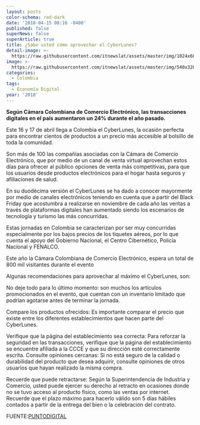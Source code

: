 ```yaml
---
layout: posts
color-schema: red-dark
date: '2018-04-15 08:16 -0400'
published: false
superNews: false
superArticle: true
title: ¿Sabe usted cómo aprovechar el CyberLunes?
detail-image: >-
  https://raw.githubusercontent.com/itnewslat/assets/master/img/1024x680/Cyberlunesg.jpg
image: >-
  https://raw.githubusercontent.com/itnewslat/assets/master/img/540x320/Cyberlunesp.jpg
categories:
  - Colombia
tags:
  - Economía Digital
year: '2018'
---
```

**Según Cámara Colombiana de Comercio Electrónico, las transacciones digitales en el país aumentaron un 24% durante el año pasado.**

Este 16 y 17 de abril llega a Colombia el CyberLunes, la ocasión perfecta para encontrar cientos de productos a un precio más accesible al bolsillo de toda la comunidad.


Son más de 100 las compañías asociadas con la Cámara de Comercio Electrónico, que por medio de un canal de venta virtual aprovechan estos días para ofrecer al público opciones de venta más competitivas, para que los usuarios desde productos electrónicos para el hogar hasta seguros y afiliaciones de salud.

En su duodécima versión el CyberLunes se ha dado a conocer mayormente por medio de canales electrónicos teniendo en cuenta que a partir del Black Friday que acostumbra a realizarse en noviembre de cada año las ventas a través de plataformas digitales han aumentado siendo los escenarios de tecnología y turismo las más concurridas.

Estas jornadas en Colombia se caracterizan por ser muy concurridas especialmente por los bajos precios de los tiquetes aéreos, por lo que cuenta el apoyo del Gobierno Nacional, el Centro Cibernético, Policía Nacional y FENALCO.

Este año la Cámara Colombiana de Comercio Electrónico, espera un total de 800 mil visitantes durante el evento

Algunas recomendaciones para aprovechar al máximo el CyberLunes, son:

No deje todo para lo último momento: son muchos los artículos promocionados en el evento, que cuentan con un inventario limitado que podrían agotarse antes de terminar la jornada.

Compare los productos ofrecidos: Es importante comparar el precio que existe entre los diferentes establecimientos que hacen parte del CyberLunes.

Verifique que la página del establecimiento sea correcta: Para reforzar la seguridad en las transacciones, verifique que la página del establecimiento se encuentre afiliada a la CCCE y que su dirección esté correctamente escrita.
Consulte opiniones cercanas: Si no está seguro de la calidad o durabilidad del producto que desea adquirir, consulte opiniones de otros usuarios que hayan realizado la misma compra.

Recuerde que puede retractarse: Según la Superintendencia de Industria y Comercio, usted puede ejercer su derecho al retracto en ocasiones donde no se tuvo acceso al producto físico, como las ventas por internet. Recuerde que el plazo máximo para hacerlo válido son 5 días hábiles contados a partir de la entrega del bien o la celebración del contrato.

FUENTE:[PUNTODIGITAL](http://caracol.com.co/radio/2018/04/14/tecnologia/1523735151_549333.html)
